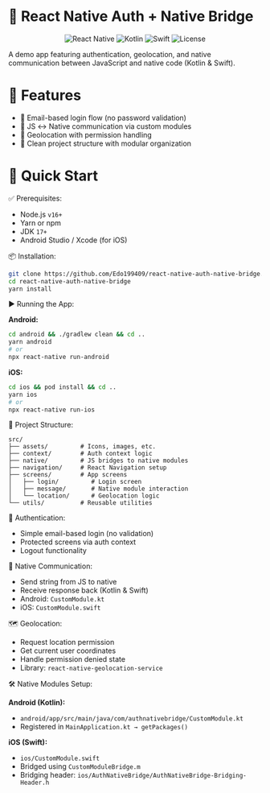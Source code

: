 # 🔐 React Native Auth + Native Bridge

<p align="center">
  <img src="https://img.shields.io/badge/React_Native-0.76-blue" alt="React Native"/>
  <img src="https://img.shields.io/badge/Kotlin-1.8-green" alt="Kotlin"/>
  <img src="https://img.shields.io/badge/Swift-5.0-orange" alt="Swift"/>
  <img src="https://img.shields.io/badge/license-MIT-brightgreen" alt="License"/>
</p>

A demo app featuring authentication, geolocation, and native communication between JavaScript and native code (Kotlin & Swift).

# 🌟 Features
- 🔐 Email-based login flow (no password validation)
- 🔄 JS ↔️ Native communication via custom modules
- 📍 Geolocation with permission handling
- 🧱 Clean project structure with modular organization

# 🚀 Quick Start

✅ Prerequisites:
- Node.js `v16+`
- Yarn or npm
- JDK `17+`
- Android Studio / Xcode (for iOS)

📦 Installation:
```bash
git clone https://github.com/Edo199409/react-native-auth-native-bridge.git
cd react-native-auth-native-bridge
yarn install
```

▶️ Running the App:

**Android:**
```bash
cd android && ./gradlew clean && cd ..
yarn android
# or
npx react-native run-android
```

**iOS:**
```bash
cd ios && pod install && cd ..
yarn ios
# or
npx react-native run-ios
```

📁 Project Structure:
```
src/
├── assets/         # Icons, images, etc.
├── context/        # Auth context logic
├── native/         # JS bridges to native modules
├── navigation/     # React Navigation setup
├── screens/        # App screens
│   ├── login/         # Login screen
│   ├── message/       # Native module interaction
│   └── location/      # Geolocation logic
└── utils/          # Reusable utilities
```

🔑 Authentication:
- Simple email-based login (no validation)
- Protected screens via auth context
- Logout functionality

📨 Native Communication:
- Send string from JS to native
- Receive response back (Kotlin & Swift)
- Android: `CustomModule.kt`
- iOS: `CustomModule.swift`

🗺 Geolocation:
- Request location permission
- Get current user coordinates
- Handle permission denied state
- Library: `react-native-geolocation-service`

🛠 Native Modules Setup:

**Android (Kotlin):**
- `android/app/src/main/java/com/authnativebridge/CustomModule.kt`
- Registered in `MainApplication.kt → getPackages()`

**iOS (Swift):**
- `ios/CustomModule.swift`
- Bridged using `CustomModuleBridge.m`
- Bridging header: `ios/AuthNativeBridge/AuthNativeBridge-Bridging-Header.h`
